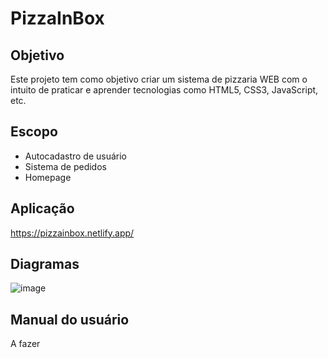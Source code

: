 # PizzaInBox

## Objetivo
Este projeto tem como objetivo criar um sistema de pizzaria WEB com o intuito de praticar e aprender tecnologias como HTML5, CSS3, JavaScript, etc.

## Escopo

 - Autocadastro de usuário
 - Sistema de pedidos 
 - Homepage

## Aplicação
https://pizzainbox.netlify.app/

## Diagramas
![image](https://user-images.githubusercontent.com/84507810/145814897-eab63b97-3338-4db0-8a99-cd70fc413e77.png)

## Manual do usuário
A fazer
